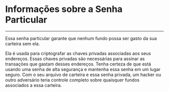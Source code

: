 # Informações sobre a Senha Particular

---

Essa senha particular garante que nenhum fundo possa ser gasto da sua carteira sem ela.

Ela é usada para criptografar as chaves privadas associadas aos seus endereços. Essas chaves privadas são necessárias para assinar as transações que gastam desses endereços. Tenha certeza de que está usando uma senha de alta segurança e mantenha essa senha em um lugar seguro. Com o seu arquivo de carteira e essa senha privada, um hacker ou outro adversário teria controle completo sobre quaisquer fundos associados a essa carteira.
